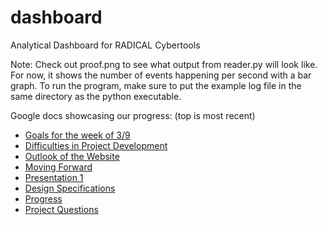 # dashboard
Analytical Dashboard for RADICAL Cybertools


Note: Check out proof.png to see what output from reader.py will look like. For now, it shows the number of events happening per second  with a bar graph. To run the program, make sure to put the example log file in the same directory as the python executable.

Google docs showcasing our progress: (top is most recent)

- [Goals for the week of 3/9](https://docs.google.com/document/d/1aw9DdvGQbZlzKdDZiNioYouqSQemqv14cpGpyQviM8M/edit?usp=sharing)
- [Difficulties in Project Development](https://docs.google.com/document/d/1J55yu61a-p80qsEXfc1Szily2n9A5jHgQXhDU0G9ayw/edit?usp=sharing)
- [Outlook of the Website](https://docs.google.com/document/d/14gEB7AsSpiYN-ZpoLaFJixrwqIKFymB76tpMFwCzzkU/edit?usp=sharing)
- [Moving Forward](https://docs.google.com/document/d/1ask-2Sug9yYWLTH6GuwX3SG8ReTFn5pnQfQeSqkDqhc/edit?usp=sharing)
- [Presentation 1](https://docs.google.com/presentation/d/108Zd9rjK0M3m7Ge74ow7HvRIUYWuZSJeMoZhAujKe9s/edit?usp=sharing)
- [Design Specifications](https://docs.google.com/document/d/1mS28J0U-uS1NY37EMEcUGzjYNOq6MNt-4idLEOZAleU/edit?usp=sharing)
- [Progress](https://docs.google.com/document/d/1iuHx_HkJ9wRv0s0hrWKwWCXNKFK4angKTgAOvfRGoYM/edit?usp=sharing)
- [Project Questions](https://docs.google.com/document/d/1L9aFmXY8rBtDXetnb6t0fTYmHIleFUY3GR8Q1F88JII/edit?usp=sharing)

